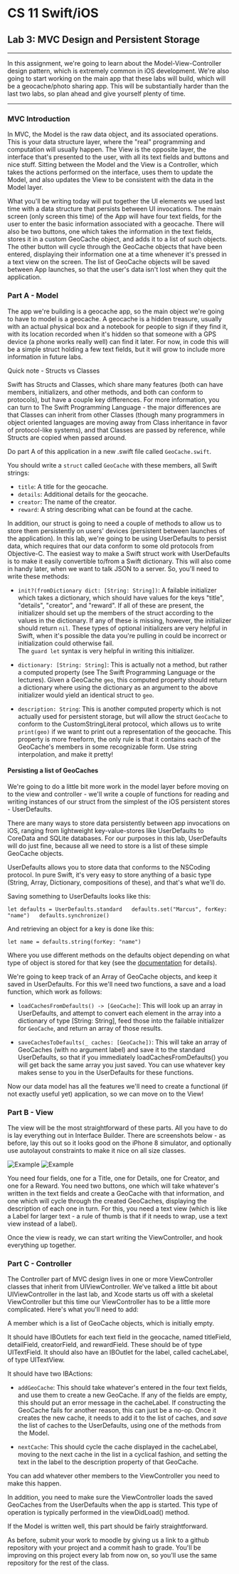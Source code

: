 # CS 11 Swift/iOS
## Lab 3: MVC Design and Persistent Storage

---

In this assignment, we're going to learn about the Model-View-Controller
design pattern, which is extremely common in iOS development. We're also
going to start working on the main app that these labs will build, which
will be a geocache/photo sharing app. This will be
substantially harder than the last two labs, so plan ahead and give yourself
plenty of time.

---

### MVC Introduction

In MVC, the
Model is the raw data object, and its associated operations. This is your
data structure layer, where the "real" programming and computation will
usually happen. The View is the opposite layer, the interface that's presented
to the user, with all its text fields and buttons and nice stuff.
Sitting between the Model and the View is a Controller, which takes the
actions performed on the interface, uses them to update the Model, and
also updates the View to be consistent with the data in the Model layer.

What you'll be writing today will put together the UI elements we used last
time with a data structure that persists between UI invocations. The main screen
(only screen this time) of the App will have four text fields, for the user to
enter the basic information associated with a geocache. There will also be
two buttons, one which takes the information in the text fields, stores it in
a custom GeoCache object, and adds it to a list of such objects. The other
button will cycle through the GeoCache objects that have been entered,
displaying their information one at a time whenever it's pressed in a text
view on the screen. The list of GeoCache objects will be saved between App
launches, so that the user's data isn't lost when they quit the application.

### Part A - Model

The app we're building is a geocache app, so the main object we're
going to have to model is a geocache. 
A geocache is a hidden treasure, usually with an actual physical box and a
notebook for people to sign if they find it, with its location recorded when
it's hidden so that someone with a GPS device (a phone works really well)
can find it later.
For now, in code this will be a simple struct
holding a few text fields, but it will grow to include more information in
future labs.

Quick note - Structs vs Classes

Swift has Structs and Classes,  which share many features (both can have
members, initializers, and other methods, and both can conform to protocols),
but have a couple key differences.
For more information, you can turn to The Swift Programming Language - the
major differences are that Classes can inherit from other Classes (though
many programmers in object oriented languages are moving away from Class
inheritance in favor of protocol-like systems), and that Classes are passed
by reference, while Structs are copied when passed around.

Do part A of this application in a new .swift file called `GeoCache.swift`.

You should write a `struct` called `GeoCache` with these members,
all Swift strings:

- `title`: A title for the geocache.
- `details`: Additional details for the geocache.
- `creator`: The name of the creator.
- `reward`: A string describing what can be found at the cache.

In addition, our struct is going to need a couple of methods to allow us to
store them persistently on users' devices (persistent between launches of the
application). In this lab, we're going to be using UserDefaults to persist
data, which requires that our data conform to some old protocols from
Objective-C. The easiest way to make a Swift struct work with UserDefaults
is to make it easily convertible to/from a Swift dictionary. This will also
come in handy later, when we want to talk JSON to a server. So, you'll need to
write these methods:

- `init?(fromDictionary dict: [String: String])`: A failable initializer which
takes a dictionary, which should have values for the keys "title",
"details", "creator", and "reward". If all of these are present, the
initializer should set up the members of the struct according to the values
in the dictionary. If any of these is missing, however, the initializer should
return `nil`. These types of optional initializers are very helpful in Swift,
when it's possible the data you're pulling in could be incorrect or
initialization could otherwise fail.  
The `guard let` syntax is very helpful in writing this initializer.

- `dictionary: [String: String]`: This is actually not a method, but rather a
computed property (see The Swift Programming Language or the lectures). Given a
GeoCache `geo`, this computed property should return a dictionary where
using the dictionary as an argument to the above initializer would
yield an identical struct to `geo`.

- `description: String`: This is another computed property which is not actually
used for persistent storage, but will allow the struct `GeoCache` to conform
to the CustomStringLiteral protocol, which allows us to write `print(geo)` if
we want to print out a representation of the geocache. This property is more
freeform, the only rule is that it contains each of the GeoCache's members in
some recognizable form. Use string interpolation, and make it pretty!

#### Persisting a list of GeoCaches

We're going to do a little bit more work in the model layer before moving on
to the view and controller - we'll write a couple of functions for reading and
writing instances of our struct from the simplest of the iOS persistent
stores - UserDefaults.

There are many ways to store data persistently between app invocations on iOS,
ranging from lightweight key-value-stores like UserDefaults to CoreData and
SQLite databases. For our purposes in this lab, UserDefaults will do just fine,
because all we need to store is a list of these simple GeoCache objects.

UserDefaults allows you to store data that conforms to the NSCoding protocol.
In pure Swift, it's very easy to store anything of a basic type (String, Array,
Dictionary, compositions of these), and that's what we'll do.

Saving something to UserDefaults looks like this:

`
let defaults = UserDefaults.standard  
defaults.set("Marcus", forKey: "name")  
defaults.synchronize()  
`

And retrieving an object for a key is done like this:

`
let name = defaults.string(forKey: "name")
`

Where you use different methods on the defaults object depending on what type
of object is stored for that key (see the [documentation](https://developer.apple.com/documentation/foundation/userdefaults) for details).

We're going to
keep track of an Array of GeoCache objects, and keep it saved in UserDefaults.
For this we'll need two functions, a save and a load function, which work as
follows:

- `loadCachesFromDefaults() -> [GeoCache]`: This will look up an array in
UserDefaults, and attempt to convert each element in the array into a
dictionary of type [String: String], feed those into the failable initializer
for `GeoCache`, and return an array of those results.

- `saveCachesToDefaults(_ caches: [GeoCache])`: This will take an array of
GeoCaches (with no argument label) and save it to the standard UserDefaults,
so that if you immediately loadCachesFromDefaults() you will get back the same
array you just saved. You can use whatever key makes sense to you in the
UserDefaults for these functions.

Now our data model has all the features we'll need to create a functional
(if not exactly useful yet) application, so we can move on to the View!

### Part B - View

The view will be the most straightforward of these parts. All you have to do
is lay everything out in Interface Builder. There are screenshots below -
as before, lay this out so it looks good on the iPhone 8 simulator, and
optionally use autolayout constraints to make it nice on all size classes.

![Example](screenshots/lab3/i-01.png)
![Example](screenshots/lab3/i-02.png)

You need four fields, one for a Title, one for Details, one for Creator,
and one for a Reward. You need two buttons, one which will take whatever's
written in the text fields and create a GeoCache with that information, and
one which will cycle through the created GeoCaches, displaying the description
of each one in turn. For this, you need a text view (which is like a Label
for larger text - a rule of thumb is that if it needs to wrap, use a text
view instead of a label).

Once the view is ready, we can start writing the ViewController, and hook
everything up together.

### Part C - Controller

The Controller part of MVC design lives in one or more ViewController classes
that inherit from UIViewController. We've talked a little bit about
UIViewController in the last lab, and Xcode starts us off with a skeletal
ViewController but this time our ViewController has to be
a little more complicated. Here's what you'll need to add:

A member which is a list of GeoCache objects, which is initially empty.

It should have IBOutlets for each text field in the geocache, named
titleField, detailField, creatorField, and rewardField. These should be of
type UITextField. It should also have
an IBOutlet for the label, called cacheLabel, of type UITextView.

It should have two IBActions:

- `addGeoCache`: This should take whatever's entered in the four text fields,
and use them to create a new GeoCache. If any of the fields are empty, this
should put an error message in the cacheLabel. If constructing the GeoCache
fails for another reason, this can just be a no-op. Once it creates the new
cache, it needs to add it to the list of caches, and _save_ the list of caches
to the UserDefaults, using one of the methods from the Model.

- `nextCache`: This should cycle the cache displayed in the cacheLabel, moving
to the next cache in the list in a cyclical fashion, and setting the text in
the label to the description property of that GeoCache.

You can add whatever other members to the ViewController you need to make this
happen.

In addition, you need to make sure the ViewController loads the saved GeoCaches
from the UserDefaults when the app is started. This type of operation is
typically performed in the viewDidLoad() method.

If the Model is written well, this part should be fairly straightforward.

As before, submit your work to moodle by giving us a link to a github
repository with your project and a commit hash to grade.
You'll be improving on this project every lab from now on, so you'll use the
same repository for the rest of the class.
